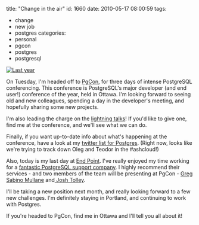title: "Change in the air"
id: 1660
date: 2010-05-17 08:00:59
tags: 
- change
- new job
- postgres
categories: 
- personal
- pgcon
- postgres
- postgresql

[![](http://www.chesnok.com/daily/wp-content/uploads/2010/05/3548948889_6f02468b52-300x198.jpg "Last year")](http://www.flickr.com/photos/selenamarie/3548948889/)

On Tuesday, I'm headed off to [PgCon](http://pgcon.org/), for three days of intense PostgreSQL conferencing. This conference is PostgreSQL's major developer (and end user!) conference of the year, held in Ottawa. I'm looking forward to seeing old and new colleagues, spending a day in the developer's meeting, and hopefully sharing some new projects. 

I'm also leading the charge on the [lightning talks](http://www.pgcon.org/2010/schedule/events/267.en.html)!  If you'd like to give one, find me at the conference, and we'll see what we can do.  

Finally, if you want up-to-date info about what's happening at the conference, have a look at my [twitter list for Postgres](http://twitter.com/selenamarie/postgres). (Right now, looks like we're trying to track down Oleg and Teodor in the #ashcloud!)

Also, today is my last day at [End Point](http://endpoint.com). I've really enjoyed my time working for a [fantastic PostgreSQL support company](http://www.endpoint.com/services/postgresql). I highly recommend their services - and two members of the team will be presenting at PgCon - [Greg Sabino Mullane](http://www.endpoint.com/team/greg_sabino_mullane) and[ Josh Tolley](http://www.endpoint.com/team/josh_tolley).

I'll be taking a new position next month, and really looking forward to a few new challenges. I'm definitely staying in Portland, and continuing to work with Postgres. 

If you're headed to PgCon, find me in Ottawa and I'll tell you all about it!
